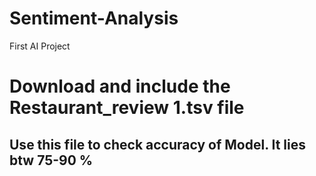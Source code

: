 # Sentiment-Analysis
First AI Project
<h1>Download and include the Restaurant_review 1.tsv file</h1>
<h2>Use this file to check accuracy of Model. It lies btw 75-90 %</h2>
